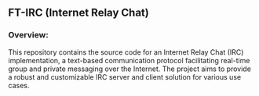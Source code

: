 ## FT-IRC (Internet Relay Chat)

### Overview:
This repository contains the source code for an Internet Relay Chat (IRC) implementation, a text-based communication protocol facilitating real-time group and private messaging over the Internet. The project aims to provide a robust and customizable IRC server and client solution for various use cases.
